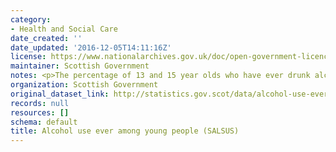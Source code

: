 ```yaml
---
category:
- Health and Social Care
date_created: ''
date_updated: '2016-12-05T14:11:16Z'
license: https://www.nationalarchives.gov.uk/doc/open-government-licence/version/3/
maintainer: Scottish Government
notes: <p>The percentage of 13 and 15 year olds who have ever drunk alcohol.</p>
organization: Scottish Government
original_dataset_link: http://statistics.gov.scot/data/alcohol-use-ever-among-young-people-salsus
records: null
resources: []
schema: default
title: Alcohol use ever among young people (SALSUS)
---
```

